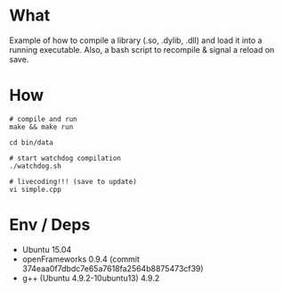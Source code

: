 # What

Example of how to compile a library (.so, .dylib, .dll) and load it into a running executable.
Also, a bash script to recompile & signal a reload on save.

# How

```
# compile and run
make && make run

cd bin/data

# start watchdog compilation
./watchdog.sh

# livecoding!!! (save to update)
vi simple.cpp
```

# Env / Deps

- Ubuntu 15.04
- openFrameworks 0.9.4 (commit 374eaa0f7dbdc7e65a7618fa2564b8875473cf39)
- g++ (Ubuntu 4.9.2-10ubuntu13) 4.9.2
